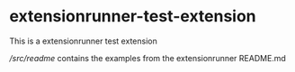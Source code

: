 # extensionrunner-test-extension

This is a extensionrunner test extension

_/src/readme_ contains the examples from the extensionrunner README.md
